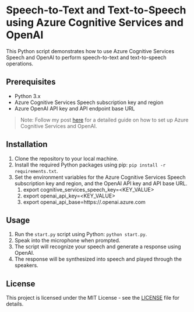 # Speech-to-Text and Text-to-Speech using Azure Cognitive Services and OpenAI

This Python script demonstrates how to use Azure Cognitive Services Speech and OpenAI to perform speech-to-text and text-to-speech operations.

## Prerequisites

- Python 3.x
- Azure Cognitive Services Speech subscription key and region
- Azure OpenAI API key and API endpoint base URL

> Note: Follow my post [here](https://www.graef.io/building-your-own-gpt-powered-ai-voice-assistant-with-azure-cognitive-services-and-openai/) for a detailed guide on how to set up Azure Cognitive Services and OpenAI.

## Installation

1. Clone the repository to your local machine.
2. Install the required Python packages using pip: `pip install -r requirements.txt`.
3. Set the environment variables for the Azure Cognitive Services Speech subscription key and region, and the OpenAI API key and API base URL.
   1. export cognitive_services_speech_key=<KEY_VALUE>
   2. export openai_api_key=<KEY_VALUE>
   3. export openai_api_base=https://<VALUE>.openai.azure.com

## Usage

1. Run the `start.py` script using Python: `python start.py`.
2. Speak into the microphone when prompted.
3. The script will recognize your speech and generate a response using OpenAI.
4. The response will be synthesized into speech and played through the speakers.

## License

This project is licensed under the MIT License - see the [LICENSE](LICENSE) file for details.
